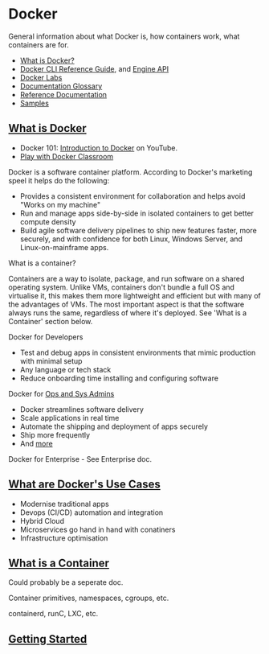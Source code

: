 # Docker

General information about what Docker is, how containers work, what containers are for.

* [What is Docker?](https://www.docker.com/what-docker)
* [Docker CLI Reference Guide](https://docs.docker.com/engine/reference/commandline/cli/), and [Engine API](https://docs.docker.com/engine/api/)
* [Docker Labs](https://github.com/docker/labs/)
* [Documentation Glossary](https://docs.docker.com/glossary/)
* [Reference Documentation](https://docs.docker.com/reference/)
* [Samples](https://docs.docker.com/samples/)

## [What is Docker](https://www.docker.com/what-docker)

* Docker 101: [Introduction to Docker](https://www.youtube.com/watch?v=V9IJj4MzZBc) on YouTube.
* [Play with Docker Classroom](http://training.play-with-docker.com/)

Docker is a software container platform. According to Docker's marketing speel it helps do the following:

* Provides a consistent environment for collaboration and helps avoid "Works on my machine"
* Run and manage apps side-by-side in isolated containers to get better compute density
* Build agile software delivery pipelines to ship new features faster, more securely, and with confidence for both Linux, Windows Server, and Linux-on-mainframe apps.

What is a container?

Containers are a way to isolate, package, and run software on a shared operating system. Unlike VMs, containers don't bundle a full OS and virtualise it, this makes them more lightweight and efficient but with many of the advantages of VMs. The most important aspect is that the software always runs the same, regardless of where it's deployed. See 'What is a Container' section below.

Docker for Developers

* Test and debug apps in consistent environments that mimic production with minimal setup
* Any language or tech stack
* Reduce onboarding time installing and configuring software

Docker for [Ops and Sys Admins](https://www.docker.com/itpro)

* Docker streamlines software delivery
* Scale applications in real time
* Automate the shipping and deployment of apps securely
* Ship more frequently
* And [more](https://www.docker.com/what-docker#/operators)

Docker for Enterprise - See Enterprise doc.

## [What are Docker's Use Cases](https://www.docker.com/use-cases)

* Modernise traditional apps
* Devops (CI/CD) automation and integration
* Hybrid Cloud
* Microservices go hand in hand with conatiners
* Infrastructure optimisation

## [What is a Container](https://www.docker.com/what-container)

Could probably be a seperate doc.

Container primitives, namespaces, cgroups, etc.

containerd, runC, LXC, etc.

## [Getting Started](https://docs.docker.com/get-started/)